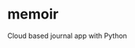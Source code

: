 # memoir
Cloud based journal app with Python
<!---
<portfolio>
<image>
https://wallpaperaccess.com/full/2059387.jpg
</image>
<description>
A journal entry app for writing and saving diaries
</description>
<tags>
#pyqt5#firebase#python
</tags>
</portfolio>
-->
